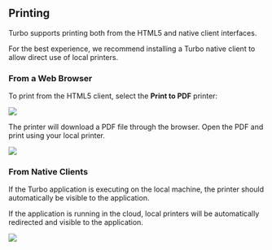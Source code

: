 ## Printing

Turbo supports printing both from the HTML5 and native client interfaces.

For the best experience, we recommend installing a Turbo native client to allow direct use of local printers.

### From a Web Browser

To print from the HTML5 client, select the **Print to PDF** printer:

![](/docs/getting_started/printing/print-to-pdf.png)

The printer will download a PDF file through the browser. Open the PDF and print using your local printer.

![](/docs/getting_started/printing/downloaded-pdf.png)

### From Native Clients

If the Turbo application is executing on the local machine, the printer should automatically be visible to the application.

If the application is running in the cloud, local printers will be automatically redirected and visible to the application.

![](/docs/getting_started/printing/redirected-printer.png)
